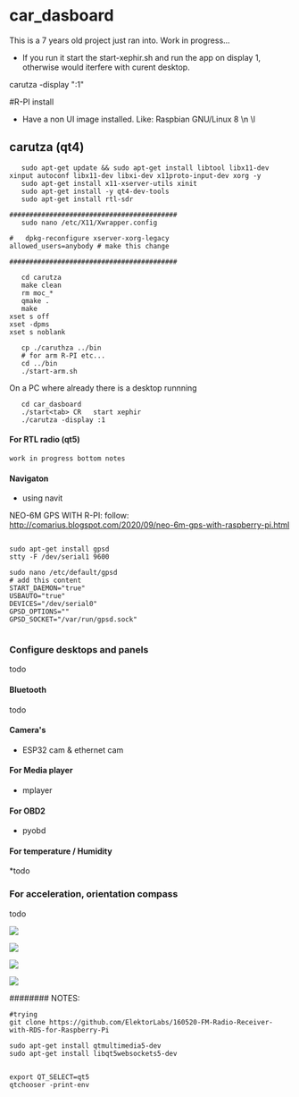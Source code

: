 # car_dasboard


This is a 7 years old project just ran into. Work in progress...

   * If you run it start the start-xephir.sh and run the app on display 1, otherwise would iterfere with curent desktop.
   
   
   carutza -display ":1"
   
   
   #R-PI install
   
   * Have a non UI image installed. Like: Raspbian GNU/Linux 8 \n \l

   ## carutza (qt4)
   
```   
   sudo apt-get update && sudo apt-get install libtool libx11-dev xinput autoconf libx11-dev libxi-dev x11proto-input-dev xorg -y
   sudo apt-get install x11-xserver-utils xinit
   sudo apt-get install -y qt4-dev-tools
   sudo apt-get install rtl-sdr
   
##########################################   
   sudo nano /etc/X11/Xwrapper.config
   
#   dpkg-reconfigure xserver-xorg-legacy
allowed_users=anybody # make this change

##########################################
   
   cd carutza
   make clean
   rm moc_*
   qmake .
   make
xset s off
xset -dpms  
xset s noblank

   cp ./caruthza ../bin
   # for arm R-PI etc...
   cd ../bin
   ./start-arm.sh  
```

On a PC where already there is a desktop runnning

```
   cd car_dasboard
   ./start<tab> CR   start xephir
   ./carutza -display :1

```

#### For RTL radio  (qt5)

```
work in progress bottom notes

```

#### Navigaton

 * using navit
 
NEO-6M GPS WITH R-PI: follow: http://comarius.blogspot.com/2020/09/neo-6m-gps-with-raspberry-pi.html



```

sudo apt-get install gpsd
stty -F /dev/serial1 9600
 
sudo nano /etc/default/gpsd
# add this content
START_DAEMON="true"
USBAUTO="true"
DEVICES="/dev/serial0"
GPSD_OPTIONS=""
GPSD_SOCKET="/var/run/gpsd.sock"
 
 ```


### Configure desktops and panels

todo

#### Bluetooth


todo

#### Camera's

  * ESP32 cam & ethernet cam

#### For Media player

  * mplayer


#### For OBD2

   * pyobd

#### For temperature / Humidity

   *todo

### For acceleration, orientation compass

  todo


![](https://raw.githubusercontent.com/circinusX1/car_dasboard/master/docs/car1.png)


![](https://raw.githubusercontent.com/circinusX1/car_dasboard/master/docs/car2.png)


![](https://raw.githubusercontent.com/circinusX1/car_dasboard/master/docs/car3.png)


![](https://raw.githubusercontent.com/circinusX1/car_dasboard/master/docs/car_d.png)




######## NOTES:

```
#trying
git clone https://github.com/ElektorLabs/160520-FM-Radio-Receiver-with-RDS-for-Raspberry-Pi

sudo apt-get install qtmultimedia5-dev
sudo apt-get install libqt5websockets5-dev


export QT_SELECT=qt5
qtchooser -print-env


```

